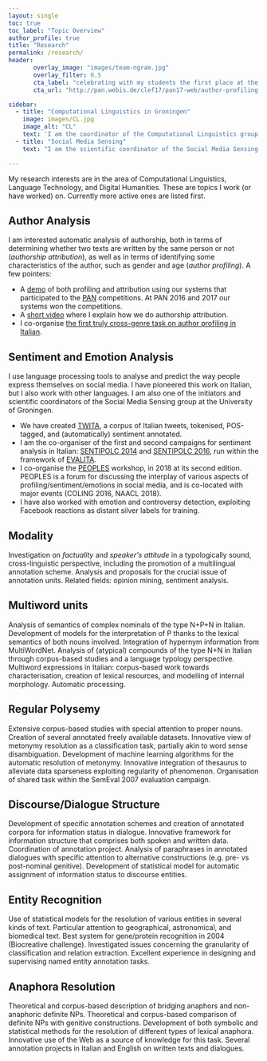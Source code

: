 ```yaml
---
layout: single
toc: true
toc_label: "Topic Overview"
author_profile: true
title: "Research"
permalink: /research/
header: 
       overlay_image: "images/team-ngram.jpg"
       overlay_filter: 0.5
       cta_label: "celebrating with my students the first place at the PAN 2017 competition on author profiling"
       cta_url: "http://pan.webis.de/clef17/pan17-web/author-profiling.html"

sidebar:
  - title: "Computational Linguistics in Groningen"
    image: images/CL.jpg
    image_alt: "CL"
    text: 'I am the coordinator of the Computational Linguistics group of <a href="https://www.rug.nl/research/clcg/research/">CLCG</a>'
  - title: "Social Media Sensing"
    text: "I am the scientific coordinator of the Social Media Sensing group at the RuG (SMS-RuG)."

---
```


My research interests are in the area of Computational Linguistics, Language Technology, and Digital Humanities. 
These are topics I work (or have worked) on. Currently more active ones are listed first.

<h2 id="author"><b>Author Analysis</b></h2>
I am interested automatic analysis of authorship, both in terms of determining whether two texts are written 
by the same person or not (<i>authorship attribution</i>), as well as in terms of identifying some 
characteristics of the author, such as gender and age (<i>author profiling</i>). A few pointers:
<ul>
<li>A <a href="aabeta.herokuapp.com">demo</a> of both profiling and attribution using our systems that participated to the <a href="pan.webis.de">PAN</a> competitions. At PAN 2016 and 2017 our systems won the competitions.</li>
<li>A <a href="https://www.rug.nl/about-us/news-and-events/news/archief2017/nieuwsberichten/0301-unifocusnissim?lang=en">short video</a> where I explain how we do authorship attribution.</li>
<li>I co-organise <a href="https://sites.google.com/view/gxg2018/">the first truly cross-genre task on author profiling in Italian</a>.</li>
</ul>




<h2 id="sentiment"><b>Sentiment and Emotion Analysis</b></h2>
I use language processing tools to analyse and predict the way people express themselves on social media. I have pioneered this work on Italian, but I also work with other languages. I am also one of the initiators and scientific coordinators of the Social Media Sensing group at the University of Groningen.

<ul>
<li>We have created <a href="http://www.let.rug.nl/basile/twita/about.php">TWITA</a>, a corpus of Italian tweets, tokenised, POS-tagged, and (automatically) sentiment annotated. 
<li>I am the co-organiser of the first and second campaigns for sentiment analysis in Italian: <a href="http://www.di.unito.it/~tutreeb/sentipolc-evalita14/index.html">SENTIPOLC 2014</a> and <a href="http://www.di.unito.it/~tutreeb/sentipolc-evalita16/">SENTIPOLC 2016</a>, run within the framework of <a href="http://www.evalita.it/">EVALITA</a>. 
<li>I co-organise the <a href="https://peopleswksh.github.io/">PEOPLES</a> workshop, in 2018 at its second edition. PEOPLES is a forum for discussing the interplay of various aspects of profiling/sentiment/emotions in social media, and is co-located with major events (COLING 2016, NAACL 2018).
<li>I have also worked with emotion and controversy detection, exploiting Facebook reactions as distant silver labels for training. 
</ul>


<h2 id="modality">Modality</h2> Investigation on <i>factuality</i> and <i>speaker's attitude</i> 
in a typologically sound, cross-linguistic perspective, including the promotion of a multilingual annotation scheme. 
Analysis and proposals for the crucial issue of annotation units. Related fields: opinion mining, sentiment analysis.

  
<h2 id="mwe"><b>Multiword units</b></h2> Analysis of semantics of  complex nominals of the type N+P+N in Italian. Development of models for the interpretation of P thanks to the lexical semantics of both nouns involved. Integration of hypernym information from MultiWordNet. Analysis of (atypical) compounds of the type N+N in Italian through corpus-based studies and a language typology perspective. Multiword expressions in Italian: corpus-based work towards characterisation, creation of lexical resources, and modelling of internal morphology. Automatic processing.


<h2 id="polysemy">Regular Polysemy</h2> Extensive corpus-based studies with special attention to proper nouns. Creation of several annotated freely available datasets. Innovative view of metonymy resolution as a
classification task, partially akin to word sense disambiguation. Development of machine learning algorithms for the
automatic resolution of metonymy. Innovative integration of thesaurus to alleviate data sparseness exploiting regularity of phenomenon.
Organisation of shared task within the SemEval 2007 evaluation campaign.


<h2 id="discourse"><b>Discourse/Dialogue Structure</b></h2> Development of specific annotation schemes and creation of annotated corpora for information status in dialogue. Innovative framework for information structure that comprises both spoken and written data. Coordination of
annotation project. Analysis of paraphrases in annotated dialogues with specific attention to alternative constructions (e.g. pre- vs post-nominal genitive). Development of statistical model for automatic assignment of information status to discourse entities.


<h2 id="entity"><b>Entity Recognition</b></h2> Use of statistical models for the resolution of various entities in several kinds of text. 
  Particular attention to geographical, astronomical, and biomedical text. Best system for gene/protein recognition 
  in 2004 (Biocreative challenge). Investigated issues concerning the granularity of classification and relation extraction. 
  Excellent experience in designing and supervising named entity annotation tasks.


<!--\textbf{Semantic Web and New Media} Use and exploitation of semantic wikis towards the generation of data for training statistical language models. 
Collaborative ways of building (lexical/linguistic) resources. 
(Co-)starter of \textit{Senso Comune}, a project for the creation of a resource encoding 
common-sense knowledge for Italian (reference resources for English: FrameNet, Open Mind). 
-->


<h2 id="anaphora">Anaphora Resolution</h2> Theoretical and corpus-based description of
bridging anaphors and non-anaphoric definite NPs. Theoretical and
corpus-based comparison of definite NPs with genitive constructions.
Development of both symbolic and statistical methods for the
resolution of different types of lexical anaphora. Innovative use of
the Web as a source of knowledge for this task. Several annotation projects in Italian and English on written texts and dialogues.






